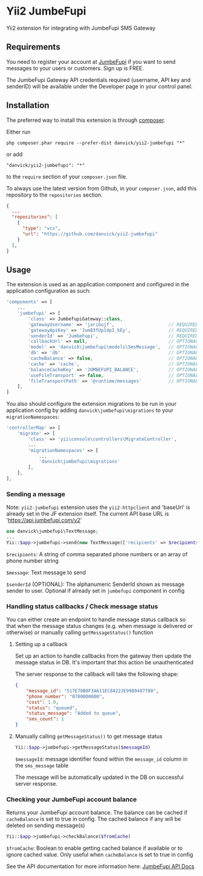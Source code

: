 Yii2 JumbeFupi
==============
Yii2 extension for integrating with JumbeFupi SMS Gateway

Requirements
------------

You need to register your account at [JumbeFupi](https://account.jumbefupi.com/site/login) if you want to send messages to your users or customers. Sign up is FREE.

The JumbeFupi Gateway API credentials required (username, API key and senderID) will be available under the Developer page in your control panel.

Installation
------------

The preferred way to install this extension is through [composer](http://getcomposer.org/download/).

Either run

```
php composer.phar require --prefer-dist danvick/yii2-jumbefupi "*"
```

or add

```
"danvick/yii2-jumbefupi": "*"
```

to the `require` section of your `composer.json` file.

To always use the latest version from Github, in your `composer.json`, add this repository to the `repositories` section.
```json lines
{
  ...
  "repositories": [
    {
      "type": "vcs",
      "url": "https://github.com/danvick/yii2-jumbefupi"
    }
  ],
}
```


Usage
-----

The extension is used as an application component and configured in the application configuration as such:

```php
'components' => [
    ...
    'jumbefupi' => [
        'class' => JumbefupiGateway::class,
        'gatewayUsername' => 'jaribujf',                    // REQUIRED - your JumbeFupi username
        'gatewayApiKey' => 'Jum83fUp14pI_kEy',              // REQUIRED - your JumbeFupi API key
        'senderId' => 'JumbeFupi',                          // REQUIRED - your SenderID / Alphanumeric. If not set here, should be set when sending message
        'callbackUrl' => null,                              // OPTIONAL - the URL where message status response from JumbeFupi Gateway will be sent
        'model' => 'danvick\jumbefupi\models\SmsMessage',   // OPTIONAL - (default: danvick\jumbefupi\models\SmsMessage)
        'db' => 'db'                                        // OPTIONAL - the DB connection component for the messages table
        'cacheBalance' => false,                            // OPTIONAL - whether to store balance after enquiry - cache will be burst on message sending
        'cache' => 'cache',                                 // OPTIONAL - the cache component to store balance if cacheBalance is true 
        'balanceCacheKey' => 'JUMBEFUPI_BALANCE',           // OPTIONAL - cache key for storage of JumbeFupi account balance
        'useFileTransport' => false,                        // OPTIONAL - useful in local development
        'fileTransportPath' => '@runtime/messages'          // OPTIONAL - required if `useFileTransport` is true
    ],
]
```

You also should configure the extension migrations to be run in your application config by adding  `danvick\jumbefupi\migrations` to your `migrationNamespaces`:
```php
'controllerMap' => [
    'migrate' => [
        'class' => 'yii\console\controllers\MigrateController',
        ...
        'migrationNamespaces' => [
            ...
            'danvick\jumbefupi\migrations'
        ],
    ],
],
```

### Sending a message

Note: `yii2-jumbefupi` extension uses the `yii2-httpclient` and 'baseUrl' is already set in the JF extension itself. The current API base URL is 'https://api.jumbefupi.com/v2'

```php
use danvick\jumbefupi\TextMessage;
...
Yii::$app->jumbefupi->send(new TextMessage(['recipients' => $recipients, 'text' => $message]))
```

`$recipients`: A string of comma separated phone numbers or an array of phone number string

`$message`: Text message to send

`$senderId` (OPTIONAL): The alphanumeric SenderId shown as message sender to user. Optional if already set in `jumbefupi` component in config

### Handling status callbacks / Check message status

You can either create an endpoint to handle message status callback so that when the message status changes (e.g. when message is delivered or otherwise) or manually calling `getMessageStatus()` function

1. Setting up a callback

    Set up an action to handle callbacks from the gateway then update the message status in DB. It's important that this action be unauthenticated
    
    The server response to the callback will take the following shape:
    ```json
    {
        "message_id": "517E70B0F3A611EC84223E99B9487780",
        "phone_number": "0700000000",
        "cost": 1.0,
        "status": "queued",
        "status_message": "Added to queue",
        "sms_count": 1
    }
    ```

2. Manually calling `getMessageStatus()` to get message status

    ```php
    Yii::$app->jumbefupi->getMessageStatus($messageId)
    ```
    `$messageId`: message identifier found within the `message_id` column in the `sms_message` table
    
    The message will be automatically updated in the DB on successful server response.

### Checking your JumbeFupi account balance

Returns your JumbeFupi account balance. The balance can be cached if `cacheBalance` is set to true in config. The cached balance if any will be deleted on sending message(s)
```php
Yii::$app->jumbefupi->checkBalance($fromCache)
```
`$fromCache`: Boolean to enable getting cached balance if available or to ignore cached value. Only useful when `cacheBalance` is set to true in config 

See the API documentation for more information here: [JumbeFupi API Docs](https://api.jumbefupi.com/v2/docs/api)
